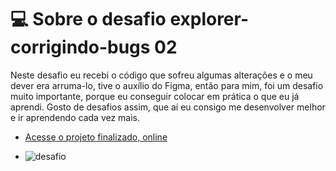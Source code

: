 # 💻 Sobre o desafio explorer-corrigindo-bugs 02

Neste desafio eu recebi o código que sofreu algumas alterações e o meu dever era arruma-lo, tive o auxílio do Figma, então para mim, foi um desafio muito importante, porque eu conseguir colocar em prática o que eu já aprendi. Gosto de desafios assim, que aí eu consigo me desenvolver melhor e ir aprendendo cada vez mais.


- [Acesse o projeto finalizado, online](https://pablonicolino.github.io/LandingPage-Desafio-Explorer/)

- ![desafio](https://efficient-sloth-d85.notion.site/image/https%3A%2F%2Fs3-us-west-2.amazonaws.com%2Fsecure.notion-static.com%2Fb447a15f-34cc-4490-9188-8e640f02e3c4%2FUntitled.png?id=6733d759-a003-4cf2-80e0-909a15bc8a21&table=block&spaceId=08f749ff-d06d-49a8-a488-9846e081b224&width=2000&userId=&cache=v2)
